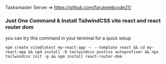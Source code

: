 Tasksmaster Server => https://github.com/farukwebcode21/


### Just One Command & Install TailwindCSS vite react and  react router dom
you can try this command in your terminal for a quick setup

```
npm create vite@latest my-react-app -- --template react && cd my-react-app && npm install -D tailwindcss postcss autoprefixer && npx tailwindcss init -p && npm install react-router-dom

```


